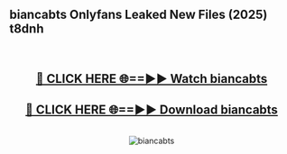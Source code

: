 <h2>biancabts Onlyfans Leaked New Files (2025) t8dnh</h2>
<br>
<div align="center">
<h2><a href="https://mediafiles.top/biancabts&ref=git" rel="nofollow">🔴 CLICK HERE 🌐==►► Watch biancabts</a></h2>
<h2><a href="https://mediafiles.top/biancabts&ref=git" rel="nofollow">🔴 CLICK HERE 🌐==►► Download biancabts</a></h2>
<br>
<a href="https://mediafiles.top/biancabts&ref=git" rel="nofollow" data-target="animated-image.originalLink"><img src="https://i.ibb.co.com/xMMVF88/686577567.gif" alt="biancabts" style="max-width: 100%; display: inline-block;" data-target="animated-image.originalImage"></a>
</div>
<br>
<br>